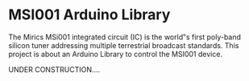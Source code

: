 # MSI001 Arduino Library

The Mirics MSi001 integrated circuit (IC) is the world‟s first poly-band silicon tuner addressing multiple terrestrial broadcast standards. 
This project is about an Arduino Library to control the MSI001 device.

UNDER CONSTRUCTION.... 


